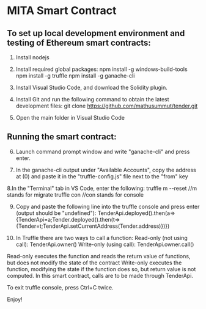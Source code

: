 # MITA Smart Contract

## To set up local development environment and testing of Ethereum smart contracts:

1. Install nodejs

2. Install required global packages:
	npm install -g windows-build-tools
	npm install -g truffle
	npm install -g ganache-cli

3. Install Visual Studio Code, and download the Solidity plugin.

4. Install Git and run the following command to obtain the latest development files:
    git clone https://github.com/mathusummut/tender.git

5. Open the main folder in Visual Studio Code

## Running the smart contract:

6. Launch command prompt window and write "ganache-cli" and press enter.

7. In the ganache-cli output under "Available Accounts", copy the address at (0) and paste it
   in the "truffle-config.js" file next to the "from" key

8.In the "Terminal" tab in VS Code, enter the following:
	truffle m --reset      //m stands for migrate
	truffle con            //con stands for console

9. Copy and paste the following line into the truffle console and press enter (output should be "undefined"):
TenderApi.deployed().then(a=>{TenderApi=a;Tender.deployed().then(t=>{Tender=t;TenderApi.setCurrentAddress(Tender.address)})})

10. In Truffle there are two ways to call a function:
	Read-only (not using call): TenderApi.owner()
	Write-only (using call):    TenderApi.owner.call()

Read-only executes the function and reads the return value of functions, but does not modify the state of the contract
Write-only executes the function, modifying the state if the function does so,
but return value is not computed. In this smart contract, calls are to be made through TenderApi.

To exit truffle console, press Ctrl+C twice.

Enjoy!